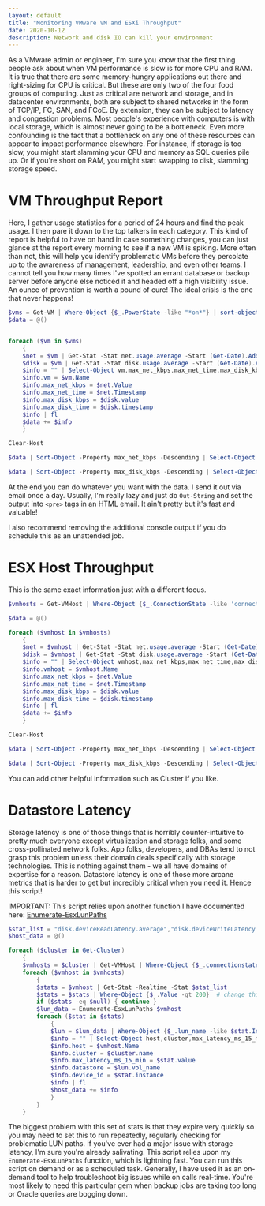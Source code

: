 ```yaml
---
layout: default
title: "Monitoring VMware VM and ESXi Throughput"
date: 2020-10-12
description: Network and disk IO can kill your environment
---
```


As a VMware admin or engineer, I'm sure you know that the first thing people ask about when VM performance is slow is for more CPU and RAM. 
It is true that there are some memory-hungry applications out there and right-sizing for CPU is critical. But these are only two of the four food groups of computing. 
Just as critical are network and storage, and in datacenter environments, both are subject to shared networks in the form of TCP/IP, FC, SAN, and FCoE. By extension, they can be subject to latency and congestion problems.
Most people's experience with computers is with local storage, which is almost never going to be a bottleneck. Even more confounding is the fact that a bottleneck on any one of these resources can appear to impact performance elsewhere.
For instance, if storage is too slow, you might start slamming your CPU and memory as SQL queries pile up. Or if you're short on RAM, you might start swapping to disk, slamming storage speed. 

# VM Throughput Report

Here, I gather usage statistics for a period of 24 hours and find the peak usage. I then pare it down to the top talkers in each category. 
This kind of report is helpful to have on hand in case something changes, you can just glance at the report every morning to see if a new VM is spiking. 
More often than not, this will help you identify problematic VMs before they percolate up to the awareness of management, leadership, and even other teams. 
I cannot tell you how many times I've spotted an errant database or backup server before anyone else noticed it and headed off a high visibility issue. 
An ounce of prevention is worth a pound of cure! The ideal crisis is the one that never happens!

```powershell
$vms = Get-VM | Where-Object {$_.PowerState -like "*on*"} | sort-object
$data = @()


foreach ($vm in $vms)
    {
    $net = $vm | Get-Stat -Stat net.usage.average -Start (Get-Date).AddDays(-1) -Finish (Get-Date) -MaxSamples 5000 | Sort-Object -Property value -Descending | Select-Object -First 1
    $disk = $vm | Get-Stat -Stat disk.usage.average -Start (Get-Date).AddDays(-1) -Finish (Get-Date) -MaxSamples 5000 | Sort-Object -Property value -Descending | Select-Object -First 1
    $info = "" | Select-Object vm,max_net_kbps,max_net_time,max_disk_kbps,max_disk_time
    $info.vm = $vm.Name
    $info.max_net_kbps = $net.Value
    $info.max_net_time = $net.Timestamp
    $info.max_disk_kbps = $disk.value
    $info.max_disk_time = $disk.timestamp
    $info | fl
    $data += $info
    }

Clear-Host

$data | Sort-Object -Property max_net_kbps -Descending | Select-Object vm,max_net_kbps,max_net_time -First 50 | ft 

$data | Sort-Object -Property max_disk_kbps -Descending | Select-Object vm,max_disk_kbps,max_disk_time -First 50 | ft 
```

At the end you can do whatever you want with the data. I send it out via email once a day. Usually, I'm really lazy and just do `Out-String` and set the output into `<pre>` tags in an HTML email. It ain't pretty but it's fast and valuable! 

I also recommend removing the additional console output if you do schedule this as an unattended job. 

# ESX Host Throughput

This is the same exact information just with a different focus. 

```powershell
$vmhosts = Get-VMHost | Where-Object {$_.ConnectionState -like 'connected'} | Sort-Object

$data = @()

foreach ($vmhost in $vmhosts)
    {
    $net = $vmhost | Get-Stat -Stat net.usage.average -Start (Get-Date).AddDays(-1) -Finish (Get-Date) -MaxSamples 5000 | Sort-Object -Property value -Descending | Select-Object -First 1
    $disk = $vmhost | Get-Stat -Stat disk.usage.average -Start (Get-Date).AddDays(-1) -Finish (Get-Date) -MaxSamples 5000 | Sort-Object -Property value -Descending | Select-Object -First 1
    $info = "" | Select-Object vmhost,max_net_kbps,max_net_time,max_disk_kbps,max_disk_time
    $info.vmhost = $vmhost.Name
    $info.max_net_kbps = $net.Value
    $info.max_net_time = $net.Timestamp
    $info.max_disk_kbps = $disk.value
    $info.max_disk_time = $disk.timestamp
    $info | fl
    $data += $info
    }

Clear-Host

$data | Sort-Object -Property max_net_kbps -Descending | Select-Object vmhost,max_net_kbps,max_net_time -First 20 | ft 

$data | Sort-Object -Property max_disk_kbps -Descending | Select-Object vmhost,max_disk_kbps,max_disk_time -First 20 | ft
```

You can add other helpful information such as Cluster if you like. 

# Datastore Latency

Storage latency is one of those things that is horribly counter-intuitive to pretty much everyone except virtualization and storage folks, and some cross-pollinated network folks. 
App folks, developers, and DBAs tend to not grasp this problem unless their domain deals specifically with storage technologies. This is nothing against them - we all have domains of expertise for a reason.
Datastore latency is one of those more arcane metrics that is harder to get but incredibly critical when you need it. Hence this script!

IMPORTANT: This script relies upon another function I have documented here: [Enumerate-EsxLunPaths](https://daveshap.github.io/DavidShapiroBlog/2020/10/06/enumerate-esxlunpaths.html)

```powershell
$stat_list = "disk.deviceReadLatency.average","disk.deviceWriteLatency.average"
$host_data = @()

foreach ($cluster in Get-Cluster)
    {
    $vmhosts = $cluster | Get-VMHost | Where-Object {$_.connectionstate -like "connected"}
    foreach ($vmhost in $vmhosts)
        {
        $stats = $vmhost | Get-Stat -Realtime -Stat $stat_list
        $stats = $stats | Where-Object {$_.Value -gt 200}  # change this threshold to squelch noise
        if ($stats -eq $null) { continue }
        $lun_data = Enumerate-EsxLunPaths $vmhost
        foreach ($stat in $stats)
            {
            $lun = $lun_data | Where-Object {$_.lun_name -like $stat.Instance} | Select-Object -First 1
            $info = "" | Select-Object host,cluster,max_latency_ms_15_min,datastore,device_id
            $info.host = $vmhost.Name
            $info.cluster = $cluster.name
            $info.max_latency_ms_15_min = $stat.value
            $info.datastore = $lun.vol_name
            $info.device_id = $stat.instance
            $info | fl
            $host_data += $info
            }
        }
    }
```

The biggest problem with this set of stats is that they expire very quickly so you may need to set this to run repeatedly, regularly checking for problematic LUN paths. 
If you've ever had a major issue with storage latency, I'm sure you're already salivating. This script relies upon my `Enumerate-EsxLunPaths` function, which is lightning fast. 
You can run this script on demand or as a scheduled task. Generally, I have used it as an on-demand tool to help troubleshoot big issues while on calls real-time. 
You're most likely to need this particular gem when backup jobs are taking too long or Oracle queries are bogging down. 











